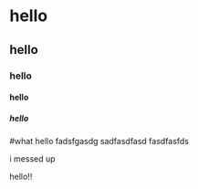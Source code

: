 # hello
## hello
### hello
#### hello
##### hello
#what
hello
fadsfgasdg
sadfasdfasd
fasdfasfds

i messed up

hello!! 

